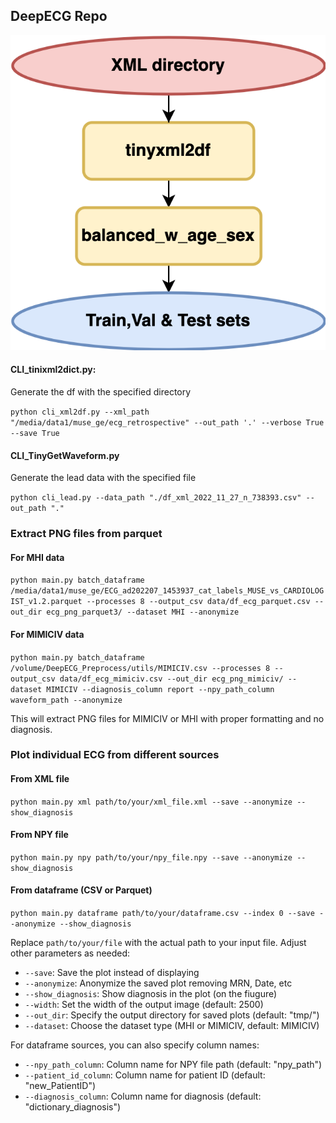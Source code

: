 ## DeepECG Repo

![image](flowchart_deepecg.drawio.png)

#### CLI_tinixml2dict.py:

Generate the df with the specified directory

`python cli_xml2df.py --xml_path "/media/data1/muse_ge/ecg_retrospective" --out_path '.' --verbose True --save True`

#### CLI_TinyGetWaveform.py

Generate the lead data with the specified file

`python cli_lead.py --data_path "./df_xml_2022_11_27_n_738393.csv" --out_path "."`

### Extract PNG files from parquet

#### For MHI data

`python main.py batch_dataframe /media/data1/muse_ge/ECG_ad202207_1453937_cat_labels_MUSE_vs_CARDIOLOGIST_v1.2.parquet --processes 8 --output_csv data/df_ecg_parquet.csv --out_dir ecg_png_parquet3/ --dataset MHI --anonymize`

#### For MIMICIV data

`python main.py batch_dataframe /volume/DeepECG_Preprocess/utils/MIMICIV.csv --processes 8 --output_csv data/df_ecg_mimiciv.csv --out_dir ecg_png_mimiciv/ --dataset MIMICIV --diagnosis_column report --npy_path_column waveform_path --anonymize`

This will extract PNG files for MIMICIV or MHI with proper formatting and no diagnosis.

### Plot individual ECG from different sources

#### From XML file

`python main.py xml path/to/your/xml_file.xml --save --anonymize --show_diagnosis`

#### From NPY file

`python main.py npy path/to/your/npy_file.npy --save --anonymize --show_diagnosis`

#### From dataframe (CSV or Parquet)

`python main.py dataframe path/to/your/dataframe.csv --index 0 --save --anonymize --show_diagnosis`

Replace `path/to/your/file` with the actual path to your input file. Adjust other parameters as needed:

- `--save`: Save the plot instead of displaying
- `--anonymize`: Anonymize the saved plot removing MRN, Date, etc
- `--show_diagnosis`: Show diagnosis in the plot (on the fiugure)
- `--width`: Set the width of the output image (default: 2500)
- `--out_dir`: Specify the output directory for saved plots (default: "tmp/")
- `--dataset`: Choose the dataset type (MHI or MIMICIV, default: MIMICIV)

For dataframe sources, you can also specify column names:

- `--npy_path_column`: Column name for NPY file path (default: "npy_path")
- `--patient_id_column`: Column name for patient ID (default: "new_PatientID")
- `--diagnosis_column`: Column name for diagnosis (default: "dictionary_diagnosis")
